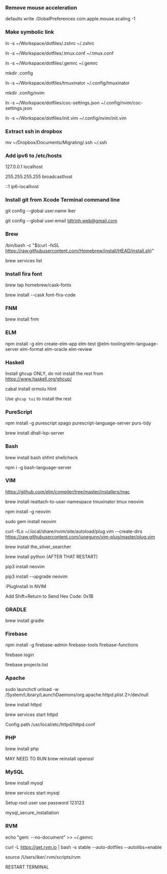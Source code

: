 ### Remove mouse acceleration

defaults write .GlobalPreferences com.apple.mouse.scaling -1

### Make symbolic link

ln -s ~/Workspace/dotfiles/.zshrc ~/.zshrc

ln -s ~/Workspace/dotfiles/.tmux.conf ~/.tmux.conf

ln -s ~/Workspace/dotfiles/.gemrc ~/.gemrc

mkdir .config

ln -s ~/Workspace/dotfiles/tmuxinator ~/.config/tmuxinator

mkdir .config/nvim

ln -s ~/Workspace/dotfiles/coc-settings.json ~/.config/nvim/coc-settings.json

ln -s ~/Workspace/dotfiles/init.vim ~/.config/nvim/init.vim


### Extract ssh in dropbox

mv ~/Dropbox/Documents/Migrating/.ssh ~/.ssh

### Add ipv6 to /etc/hosts

127.0.0.1 localhost

255.255.255.255 broadcasthost

::1 ip6-localhost


### Install git from Xcode Terminal command line

git config --global user.name Iker

git config --global user.email tdtrinh.web@gmail.com


### Brew

/bin/bash -c "$(curl -fsSL https://raw.githubusercontent.com/Homebrew/install/HEAD/install.sh)"

brew services list


### Install fira font

brew tap homebrew/cask-fonts

brew install --cask font-fira-code


### FNM

brew install fnm


### ELM

npm install -g elm create-elm-app elm-test @elm-tooling/elm-language-server elm-format elm-oracle elm-review

### Haskell

Install ghcup ONLY, do not install the rest from https://www.haskell.org/ghcup/

cabal install ormolu hlint

Use `ghcup tui` to install the rest


### PureScript

npm install -g purescript spago purescript-language-server purs-tidy

brew install dhall-lsp-server


### Bash

brew install bash shfmt shellcheck

npm i -g bash-language-server


### VIM

https://github.com/elm/compiler/tree/master/installers/mac

brew install reattach-to-user-namespace tmuxinator tmux neovim

npm install -g neovim

sudo gem install neovim

curl -fLo ~/.local/share/nvim/site/autoload/plug.vim --create-dirs https://raw.githubusercontent.com/junegunn/vim-plug/master/plug.vim

brew install the\_silver\_searcher

brew install python (AFTER THAT RESTART)

pip3 install neovim

pip3 install --upgrade neovim

:PlugInstall in NVIM

Add Shift+Return to Send Hex Code: 0x1B


### GRADLE

brew install gradle


### Firebase

npm install -g firebase-admin firebase-tools firebase-functions

firebase login

firebase projects:list


### Apache

sudo launchctl unload -w /System/Library/LaunchDaemons/org.apache.httpd.plist 2\>/dev/null

brew install httpd

brew services start httpd

Config path /usr/local/etc/httpd/httpd.conf


### PHP

brew install php

MAY NEED TO RUN brew reinstall openssl


### MySQL

brew install mysql

brew services start mysql

Setup root user use password 123123

mysql\_secure\_installation


### RVM

echo "gem: --no-document" \>\> ~/.gemrc

curl -L https://get.rvm.io | bash -s stable --auto-dotfiles --autolibs=enable

source /Users/iker/.rvm/scripts/rvm

RESTART TERMINAL

